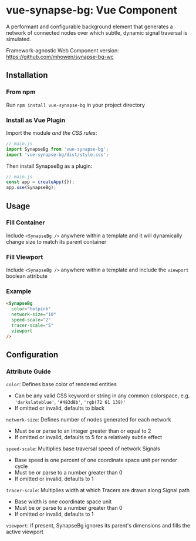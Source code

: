 # vue-synapse-bg: Vue Component

A performant and configurable background element that generates a network of connected nodes over which subtle, dynamic signal traversal is simulated.

Framework-agnostic Web Component version: https://github.com/mhowen/synapse-bg-wc

## Installation

### From npm
Run `npm install vue-synapse-bg` in your project directory

### Install as Vue Plugin
Import the module *and the CSS rules*:
```js
// main.js
import SynapseBg from 'vue-synapse-bg';
import 'vue-synapse-bg/dist/style.css';
```
Then install SynapseBg as a plugin:
```js
// main.js
const app = createApp({});
app.use(SynapseBg);
```

## Usage

### Fill Container
Include `<SynapseBg />` anywhere within a template and it will dynamically change size to match its parent container

### Fill Viewport
Include `<SynapseBg />` anywhere within a template and include the `viewport` boolean attribute

### Example
```html
<SynapseBg
  color="hotpink"
  network-size="10"
  speed-scale="2"
  tracer-scale="5"
  viewport
/>
```

## Configuration

### Attribute Guide
`color`: Defines base color of rendered entities
- Can be any valid CSS <color> keyword or string in any common colorspace, e.g. `'darkslateblue'`, `'#483d8b'`, `'rgb(72 61 139)'`
- If omitted or invalid, defaults to black

`network-size`: Defines number of nodes generated for each network
- Must be or parse to an integer greater than or equal to 2
- If omitted or invalid, defaults to 5 for a relatively subtle effect

`speed-scale`: Multiplies base traversal speed of network Signals
- Base speed is one percent of one coordinate space unit per render cycle
- Must be or parse to a number greater than 0
- If omitted or invalid, defaults to 1

`tracer-scale`: Multiplies width at which Tracers are drawn along Signal path
- Base width is one coordinate space unit
- Must be or parse to a number greater than 0
- If omitted or invalid, defaults to 1

`viewport`: If present, SynapseBg ignores its parent's dimensions and fills the active viewport